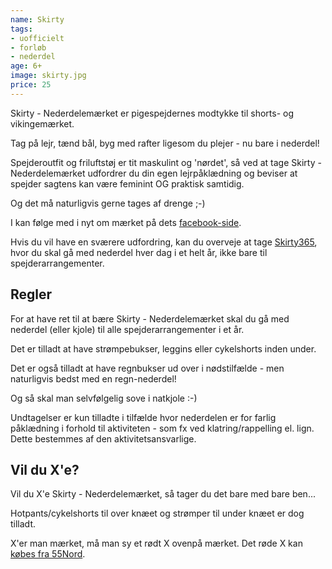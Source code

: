 ```yaml
---
name: Skirty
tags:
- uofficielt
- forløb
- nederdel
age: 6+
image: skirty.jpg
price: 25
---
```

Skirty - Nederdelemærket er pigespejdernes modtykke til shorts- og vikingemærket.

Tag på lejr, tænd bål, byg med rafter ligesom du plejer - nu bare i nederdel!

Spejderoutfit og friluftstøj er tit maskulint og 'nørdet', så ved at tage Skirty - Nederdelemærket udfordrer du din egen lejrpåklædning og beviser at spejder sagtens kan være feminint OG praktisk samtidig.

Og det må naturligvis gerne tages af drenge ;-)

I kan følge med i nyt om mærket på dets [facebook-side](https://www.facebook.com/nederdel).

Hvis du vil have en sværere udfordring, kan du overveje at tage [Skirty365](/m/skirty365/), hvor du skal gå med nederdel hver dag i et helt år, ikke bare til spejderarrangementer.

## Regler

For at have ret til at bære Skirty - Nederdelemærket skal du gå med nederdel (eller kjole) til alle spejderarrangementer i et år.

Det er tilladt at have strømpebukser, leggins eller cykelshorts inden under.

Det er også tilladt at have regnbukser ud over i nødstilfælde - men naturligvis bedst med en regn-nederdel!

Og så skal man selvfølgelig sove i natkjole :-)

Undtagelser er kun tilladte i tilfælde hvor nederdelen er for farlig påklædning i forhold til aktiviteten - som fx ved klatring/rappelling el. lign. Dette bestemmes af den aktivitetsansvarlige.

## Vil du X'e?

Vil du X'e Skirty - Nederdelemærket, så tager du det bare med bare ben...

Hotpants/cykelshorts til over knæet og strømper til under knæet er dog tilladt.

X'er man mærket, må man sy et rødt X ovenpå mærket.
Det røde X kan [købes fra 55Nord](https://www.55nord.dk/de-gr%C3%B8nne-pigespejdere/shop-de-groenne-pigespejdere/maerker-2/x-maerket-de-groenne-pigespejdere).
